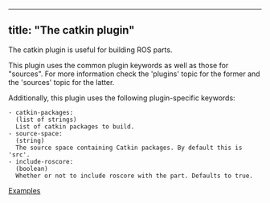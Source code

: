 
---
title: "The catkin plugin"
---

The catkin plugin is useful for building ROS parts.

This plugin uses the common plugin keywords as well as those for "sources".
For more information check the 'plugins' topic for the former and the
'sources' topic for the latter.

Additionally, this plugin uses the following plugin-specific keywords:

    - catkin-packages:
      (list of strings)
      List of catkin packages to build.
    - source-space:
      (string)
      The source space containing Catkin packages. By default this is 'src'.
    - include-roscore:
      (boolean)
      Whether or not to include roscore with the part. Defaults to true.

[Examples](https://github.com/search?o=desc&q=filename%3Asnapcraft.yaml+%22plugin%3A+catkin%22+&s=indexed&type=Code&utf8=%E2%9C%93)
